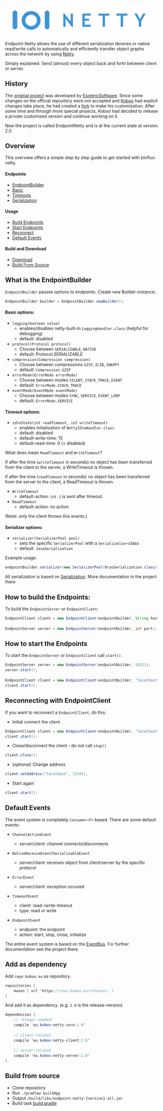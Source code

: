 ![Binflux-Netty](binflux-netty.png)

Endpoint-Netty allows the use of different serialization libraries or 
native read/write calls to automatically and efficiently transfer object 
graphs across the network by using [Netty](http://netty.io/).

Simply explained: Send (almost) every object back and forth between client or server.

## History 

The [original project](https://github.com/EsotericSoftware/kryonetty) was
developed by [EsotericSoftware](https://github.com/EsotericSoftware).
Since some changes on the official repository were
not accepted and [Koboo](https://github.com/Koboo) had explicit changes take place,
he had created a [fork](https://github.com/BinfluxDev/binflux-netty) to make his customization.
After some time and through more special projects,
Koboo had decided to release a private customized version and continue working on it.

Now the project is called EndpointNetty and is at the current state at version 2.0

## Overview

This overview offers a simple step by step guide to get started with binflux-netty.

#### Endpoints
  * [EndpointBuilder](#what-is-the-endpointbuilder)
  * [Basic](#basic-options)
  * [Timeouts](#timeout-options)
  * [Serialization](#serializer-options)
#### Usage
  * [Build Endpoints](#how-to-build-the-endpoints)
  * [Start Endpoints](#how-to-start-the-endpoints)
  * [Reconnect](#reconnecting-with-endpointclient)
  * [Default Events](#default-events)
#### Build and Download
  * [Download](#add-as-dependency)  
  * [Build From Source](#build-from-source)


## What is the EndpointBuilder
`EndpointBuilder` passes options to endpoints. Create new Builder-instance:

```java
EndpointBuilder builder = EndpointBuilder.newBuilder();
```

#### Basic options:
* `logging(boolean value)` 
    * enables/disables netty-built-in `LoggingHandler.class` (helpful for debugging)
    * default: disabled
* `protocol(Protocol protocol)` 
    * Choose between `SERIALIZABLE`, `NATIVE`
    * default: Protocol.SERIALIZABLE
* `compression(Compression compression)`
    * Choose between compressions `GZIP`, `ZLIB`, `SNAPPY`
    * default: `Compression.GZIP`
* `errorMode(ErrorMode errorMode)`
    * Choose between modes `SILENT`, `STACK_TRACE`, `EVENT`
    * default: `ErrorMode.STACK_TRACE`
* `eventMode(EventMode eventMode)`
    * Choose between modes `SYNC`, `SERVICE`, `EVENT_LOOP`
    * default: `ErrorMode.SERVICE`

#### Timeout options:
* `idleState(int readTimeout, int writeTimeout)`
    * enables initialization of `NettyIdleHandler.class`
    * default: disabled 
    * default-write-time: 15
    * default-read-time: 0 (= disabled)

What does mean `ReadTimeout` and `WriteTimeout`?

If after the time (`writeTimeout` in seconds) no object has been transferred 
from the client to the server, a WriteTimeout is thrown.

If after the time (`readTimeout` in seconds) no object has been transferred 
from the server to the client, a ReadTimeout is thrown.

* `WriteTimeout`
    * default-action: `int 1` is sent after timeout.
* `ReadTimeout`
    * default-action: no action

(Note: only the client throws this events.)

#### Serializer options:
* `serializer(SerializerPool pool)` 
    * sets the specific `SerializerPool` with a `Serialization`-class
    * default: `JavaSerialization`

Example usage:
```java
endpointBuilder.serializer(new SerializerPool(KryoSerialization.class));
```

All serialization is based on [Serialization](https://github.com/Koboo/serilization). 
More documentation in the project there

## How to build the Endpoints:

To build the `EndpointServer` or `EndpointClient`:
```java
EndpointClient client = new EndpointClient(endpointBuilder, String host, int port);

EndpointServer server = new EndpointServer(endpointBuilder, int port);
```
    
## How to start the Endpoints

To start the `EndpointServer` or `EndpointClient` call `start()`. 

```java
EndpointServer server = new EndpointServer(endpointBuilder, 54321);
server.start();

EndpointClient client = new EndpointClient(endpointBuilder, "localhost", 54321);
client.start();
```

## Reconnecting with EndpointClient

If you want to reconnect a `EndpointClient`, do this:

* Initial connect the client
```java
EndpointClient client = new EndpointClient(endpointBuilder, "localhost", 54321);
client.start(); 
```
* Close/disconnect the client - do not call `stop()`
```java
client.close();
```

* (optional) Change address
```java
client.setAddress("localhost", 12345);
```
* Start again
```java
client.start();
```

## Default Events

The event system is completely `Consumer<T>` based. There are some default events:

* `ChannelActionEvent`
    * server/client: channel connects/disconnects
    
* `NativeReceiveEvent`/`SerializableEvent`
    * server/client: receives object from client/server by the specific protocol
    
* `ErrorEvent`
    * server/client: exception occured
    
* `TimeoutEvent` 
    * client: read-/write-timeout
    * type: read or write
    
* `EndpointEvent`
    * endpoint: the endpoint
    * action: start, stop, close, initialize

The entire event system is based on the [EventBus](https://github.com/Koboo/event-bus).
For further documentation see the project there.

## Add as dependency

Add `repo.koboo.eu` as repository. 

```java
repositories {
    maven { url 'https://repo.koboo.eu/releases' }
}
```

And add it as dependency. (e.g. `2.0` is the release-version)
```java
dependencies {
    // !Always needed! 
    compile 'eu.koboo:netty-core:2.0'
    
    // client-related     
    compile 'eu.koboo:netty-client:2.0'
        
    // server-related     
    compile 'eu.koboo:netty-server:2.0'
}
```

## Build from source

* Clone repository
* Run `./gradlew buildApp`
* Output `/build/libs/endpoint-netty-{version}-all.jar`
* Build task [build.gradle](https://github.com/Koboo/endpoint-netty/blob/master/build.gradle)
